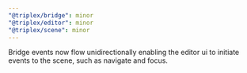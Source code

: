 ```yaml
---
"@triplex/bridge": minor
"@triplex/editor": minor
"@triplex/scene": minor
---
```


Bridge events now flow unidirectionally enabling the editor ui to initiate events to the scene, such as navigate and focus.
